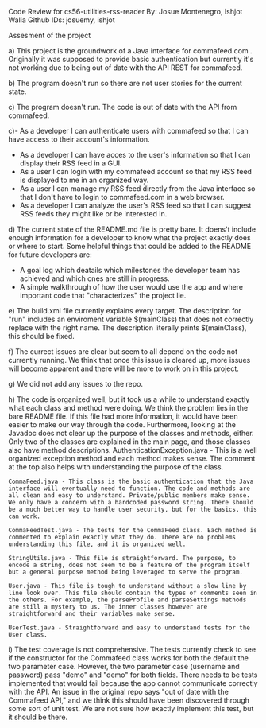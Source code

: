 Code Review for cs56-utilities-rss-reader
By: Josue Montenegro, Ishjot Walia
Github IDs: josuemy, ishjot

Assesment of the project

a) This project is the groundwork of a Java interface for commafeed.com . Originally it was supposed to provide basic authentication but currently it's not working due to being out of date with the API REST for commafeed.

b) The program doesn't run so there are not user stories for the current state.

c) The program doesn't run. The code is out of date with the API from commafeed.

c)- As a developer I can authenticate users with commafeed so that I can have access to their account's information.
  - As a developer I can have acces to the user's information so that I can display their RSS feed in a GUI.
  - As a user I can login with my commafeed account so that my RSS feed is displayed to me in an organized way.
  - As a user I can manage my RSS feed directly from the Java interface so that I don't have to login to commafeed.com in a web browser.
  - As a developer I can analyze the user's RSS feed so that I can suggest RSS feeds they might like or be interested in.

d) The current state of the README.md file is pretty bare. It doens't include enough information for a developer to know what the project exactly does or where to start. Some helpful things that could be added to the README for future developers are:  
   - A goal log which deatails which milestones the developer team has achieved and which ones are still in progress.
   - A simple walkthrough of how the user would use the app and where important code that "characterizes" the project lie.

e) The build.xml file currently explains every target. The description for "run" includes an enviroment variable $(mainClass) that does not correctly replace with the right name. The description literally prints $(mainClass), this should be fixed.

f) The currect issues are clear but seem to all depend on the code not currently running. We think that once this issue is cleared up, more issues will become apparent and there will be more to work on in this project.

g) We did not add any issues to the repo.

h) The code is organized well, but it took us a while to understand exactly what each class and method were doing. We think the problem lies in the bare README file. If this file had more information, it would have been easier to make our way through the code. Furthermore, looking at the Javadoc does not clear up the purpose of the classes and methods, either. Only two of the classes are explained in the main page, and those classes also have method descriptions.
	AuthenticationException.java - This is a well organized exception method and each method makes sense. The comment at the top also helps with understanding the purpose of the class.

	CommaFeed.java - This class is the basic authentication that the Java interface will eventually need to function. The code and methods are all clean and easy to understand. Private/public members make sense. We only have a concern with a hardcoded password string. There should be a much better way to handle user security, but for the basics, this can work.

	CommaFeedTest.java - The tests for the CommaFeed class. Each method is commented to explain exactly what they do. There are no problems understanding this file, and it is organized well.

	StringUtils.java - This file is straightforward. The purpose, to encode a string, does not seem to be a feature of the program itself but a general purpose method being leveraged to serve the program.

	User.java - This file is tough to understand without a slow line by line look over. This file should contain the types of comments seen in the others. For example, the parseProfile and parseSettings methods are still a mystery to us. The inner classes however are straightforward and their variables make sense. 

	UserTest.java - Straightforward and easy to understand tests for the User class.

i) The test coverage is not comprehensive. The tests currently check to see if the constructor for the Commafeed class works for both the default the two parameter case. However, the two parameter case (username and password) pass "demo" and "demo" for both fields. There needs to be tests implemented that would fail because the app cannot communicate correctly with the API. An issue in the original repo says "out of date with the Commafeed API," and we think this should have been discovered through some sort of unit test. We are not sure how exactly implement this test, but it should be there.
